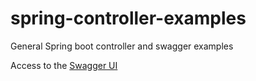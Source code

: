# spring-controller-examples
General Spring boot  controller and swagger examples

Access to the [Swagger UI](http://localhost:8080/swagger-ui.html)
